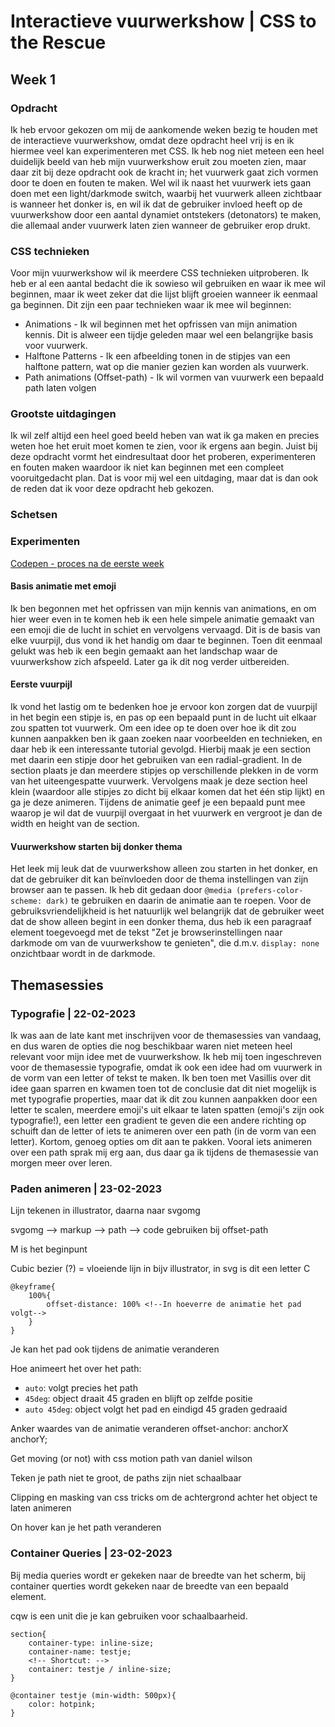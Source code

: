 # Interactieve vuurwerkshow | CSS to the Rescue 

## Week 1
### Opdracht
Ik heb ervoor gekozen om mij de aankomende weken bezig te houden met de interactieve vuurwerkshow, omdat deze opdracht heel vrij is en ik hiermee veel kan experimenteren met CSS. Ik heb nog niet meteen een heel duidelijk beeld van heb mijn vuurwerkshow eruit zou moeten zien, maar daar zit bij deze opdracht ook de kracht in; het vuurwerk gaat zich vormen door te doen en fouten te maken. Wel wil ik naast het vuurwerk iets gaan doen met een light/darkmode switch, waarbij het vuurwerk alleen zichtbaar is wanneer het donker is, en wil ik dat de gebruiker invloed heeft op de vuurwerkshow door een aantal dynamiet ontstekers (detonators) te maken, die allemaal ander vuurwerk laten zien wanneer de gebruiker erop drukt.

### CSS technieken
Voor mijn vuurwerkshow wil ik meerdere CSS technieken uitproberen. Ik heb er al een aantal bedacht die ik sowieso wil gebruiken en waar ik mee wil beginnen, maar ik weet zeker dat die lijst blijft groeien wanneer ik eenmaal ga beginnen. Dit zijn een paar technieken waar ik mee wil beginnen:
* Animations - Ik wil beginnen met het opfrissen van mijn animation kennis. Dit is alweer een tijdje geleden maar wel een belangrijke basis voor vuurwerk.
* Halftone Patterns - Ik een afbeelding tonen in de stipjes van een halftone pattern, wat op die manier gezien kan worden als vuurwerk.
* Path animations (Offset-path) - Ik wil vormen van vuurwerk een bepaald path laten volgen

### Grootste uitdagingen
Ik wil zelf altijd een heel goed beeld heben van wat ik ga maken en precies weten hoe het eruit moet komen te zien, voor ik ergens aan begin. Juist bij deze opdracht vormt het eindresultaat door het proberen, experimenteren en fouten maken waardoor ik niet kan beginnen met een compleet vooruitgedacht plan. Dat is voor mij wel een uitdaging, maar dat is dan ook de reden dat ik voor deze opdracht heb gekozen.

### Schetsen


### Experimenten
[Codepen - proces na de eerste week](https://codepen.io/pipharsveld/pen/rNZLWzx)
#### Basis animatie met emoji
Ik ben begonnen met het opfrissen van mijn kennis van animations, en om hier weer even in te komen heb ik een hele simpele animatie gemaakt van een emoji die de lucht in schiet en vervolgens vervaagd. Dit is de basis van elke vuurpijl, dus vond ik het handig om daar te beginnen. Toen dit eenmaal gelukt was heb ik een begin gemaakt aan het landschap waar de vuurwerkshow zich afspeeld. Later ga ik dit nog verder uitbereiden.

#### Eerste vuurpijl
Ik vond het lastig om te bedenken hoe je ervoor kon zorgen dat de vuurpijl in het begin een stipje is, en pas op een bepaald punt in de lucht uit elkaar zou spatten tot vuurwerk. Om een idee op te doen over hoe ik dit zou kunnen aanpakken ben ik gaan zoeken naar voorbeelden en technieken, en daar heb ik een interessante tutorial gevolgd. Hierbij maak je een section met daarin een stipje door het gebruiken van een radial-gradient. In de section plaats je dan meerdere stipjes op verschillende plekken in de vorm van het uiteengespatte vuurwerk. Vervolgens maak je deze section heel klein (waardoor alle stipjes zo dicht bij elkaar komen dat het één stip lijkt) en ga je deze animeren. Tijdens de animatie geef je een bepaald punt mee waarop je wil dat de vuurpijl overgaat in het vuurwerk en vergroot je dan de width en height van de section.

#### Vuurwerkshow starten bij donker thema
Het leek mij leuk dat de vuurwerkshow alleen zou starten in het donker, en dat de gebruiker dit kan beïnvloeden door de thema instellingen van zijn browser aan te passen. Ik heb dit gedaan door `@media (prefers-color-scheme: dark)` te gebruiken en daarin de animatie aan te roepen. Voor de gebruiksvriendelijkheid is het natuurlijk wel belangrijk dat de gebruiker weet dat de show alleen begint in een donker thema, dus heb ik een paragraaf element toegevoegd met de tekst "Zet je browserinstellingen naar darkmode om van de vuurwerkshow te genieten", die d.m.v. `display: none` onzichtbaar wordt in de darkmode.

<!-- ## Week 2
### Voortgang

### Soepel en lastig

### 'Mislukte' experimenten

### Nieuwe inzichten

### Wijzigingen aan het 1e plan

### Uitdagingen voor komende week

## Week 3


## Week 4 -->


## Themasessies
### Typografie | 22-02-2023
Ik was aan de late kant met inschrijven voor de themasessies van vandaag, en dus waren de opties die nog beschikbaar waren niet meteen heel relevant voor mijn idee met de vuurwerkshow. Ik heb mij toen ingeschreven voor de themasessie typografie, omdat ik ook een idee had om vuurwerk in de vorm van een letter of tekst te maken. Ik ben toen met Vasillis over dit idee gaan sparren en kwamen toen tot de conclusie dat dit niet mogelijk is met typografie properties, maar dat ik dit zou kunnen aanpakken door een letter te scalen, meerdere emoji's uit elkaar te laten spatten (emoji's zijn ook typografie!), een letter een gradient te geven die een andere richting op schuift dan de letter of iets te animeren over een path (in de vorm van een letter). Kortom, genoeg opties om dit aan te pakken. Vooral iets animeren over een path sprak mij erg aan, dus daar ga ik tijdens de themasessie van morgen meer over leren.

### Paden animeren | 23-02-2023
Lijn tekenen in illustrator, daarna naar svgomg

svgomg --> markup --> path --> code gebruiken bij offset-path

M is het beginpunt

Cubic bezier (?) = vloeiende lijn in bijv illustrator, in svg is dit een letter C

```
@keyframe{
    100%{
        offset-distance: 100% <!--In hoeverre de animatie het pad volgt--> 
    }
}
```

Je kan het pad ook tijdens de animatie veranderen

Hoe animeert het over het path:
* `auto`: volgt precies het path
* `45deg`: object draait 45 graden en blijft op zelfde positie
* `auto 45deg`: object volgt het pad en eindigd 45 graden gedraaid

Anker waardes van de animatie veranderen
offset-anchor: anchorX anchorY;

Get moving (or not) with css motion path van daniel wilson

Teken je path niet te groot, de paths zijn niet schaalbaar

Clipping en masking van css tricks om de achtergrond achter het object te laten animeren

On hover kan je het path veranderen 

### Container Queries | 23-02-2023
Bij media queries wordt er gekeken naar de breedte van het scherm, bij container querties wordt gekeken naar de breedte van een bepaald element.

cqw is een unit die je kan gebruiken voor schaalbaarheid.

```
section{
    container-type: inline-size;
    container-name: testje;
    <!-- Shortcut: -->
    container: testje / inline-size;
}

@container testje (min-width: 500px){
    color: hotpink;
}
```

